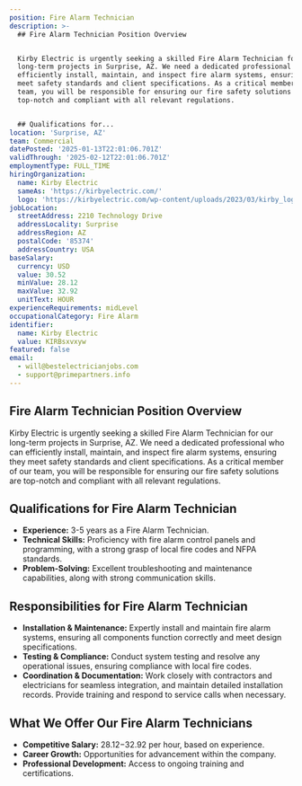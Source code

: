```yaml
---
position: Fire Alarm Technician
description: >-
  ## Fire Alarm Technician Position Overview


  Kirby Electric is urgently seeking a skilled Fire Alarm Technician for our
  long-term projects in Surprise, AZ. We need a dedicated professional who can
  efficiently install, maintain, and inspect fire alarm systems, ensuring they
  meet safety standards and client specifications. As a critical member of our
  team, you will be responsible for ensuring our fire safety solutions are
  top-notch and compliant with all relevant regulations.


  ## Qualifications for...
location: 'Surprise, AZ'
team: Commercial
datePosted: '2025-01-13T22:01:06.701Z'
validThrough: '2025-02-12T22:01:06.701Z'
employmentType: FULL_TIME
hiringOrganization:
  name: Kirby Electric
  sameAs: 'https://kirbyelectric.com/'
  logo: 'https://kirbyelectric.com/wp-content/uploads/2023/03/kirby_logo.png'
jobLocation:
  streetAddress: 2210 Technology Drive
  addressLocality: Surprise
  addressRegion: AZ
  postalCode: '85374'
  addressCountry: USA
baseSalary:
  currency: USD
  value: 30.52
  minValue: 28.12
  maxValue: 32.92
  unitText: HOUR
experienceRequirements: midLevel
occupationalCategory: Fire Alarm
identifier:
  name: Kirby Electric
  value: KIRBsxvxyw
featured: false
email:
  - will@bestelectricianjobs.com
  - support@primepartners.info
---
```




## Fire Alarm Technician Position Overview

Kirby Electric is urgently seeking a skilled Fire Alarm Technician for our long-term projects in Surprise, AZ. We need a dedicated professional who can efficiently install, maintain, and inspect fire alarm systems, ensuring they meet safety standards and client specifications. As a critical member of our team, you will be responsible for ensuring our fire safety solutions are top-notch and compliant with all relevant regulations.

## Qualifications for Fire Alarm Technician

- **Experience:** 3-5 years as a Fire Alarm Technician.
- **Technical Skills:** Proficiency with fire alarm control panels and programming, with a strong grasp of local fire codes and NFPA standards.
- **Problem-Solving:** Excellent troubleshooting and maintenance capabilities, along with strong communication skills.

## Responsibilities for Fire Alarm Technician

- **Installation & Maintenance:** Expertly install and maintain fire alarm systems, ensuring all components function correctly and meet design specifications.
- **Testing & Compliance:** Conduct system testing and resolve any operational issues, ensuring compliance with local fire codes.
- **Coordination & Documentation:** Work closely with contractors and electricians for seamless integration, and maintain detailed installation records. Provide training and respond to service calls when necessary.

## What We Offer Our Fire Alarm Technicians

- **Competitive Salary:** $28.12-$32.92 per hour, based on experience.
- **Career Growth:** Opportunities for advancement within the company.
- **Professional Development:** Access to ongoing training and certifications.